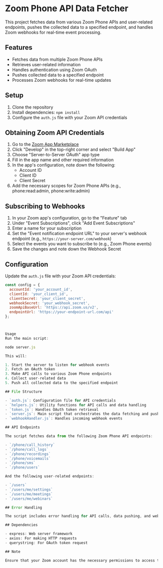# Zoom Phone API Data Fetcher

This project fetches data from various Zoom Phone APIs and user-related endpoints, pushes the collected data to a specified endpoint, and handles Zoom webhooks for real-time event processing.

## Features

- Fetches data from multiple Zoom Phone APIs
- Retrieves user-related information
- Handles authentication using Zoom OAuth
- Pushes collected data to a specified endpoint
- Processes Zoom webhooks for real-time updates

## Setup

1. Clone the repository
2. Install dependencies: `npm install`
3. Configure the `auth.js` file with your Zoom API credentials

## Obtaining Zoom API Credentials

1. Go to the [Zoom App Marketplace](https://marketplace.zoom.us/)
2. Click "Develop" in the top-right corner and select "Build App"
3. Choose "Server-to-Server OAuth" app type
4. Fill in the app name and other required information
5. In the app's configuration, note down the following:
   - Account ID
   - Client ID
   - Client Secret
6. Add the necessary scopes for Zoom Phone APIs (e.g., phone:read:admin, phone:write:admin)

## Subscribing to Webhooks

1. In your Zoom app's configuration, go to the "Feature" tab
2. Under "Event Subscriptions", click "Add Event Subscriptions"
3. Enter a name for your subscription
4. Set the "Event notification endpoint URL" to your server's webhook endpoint (e.g., `https://your-server.com/webhook`)
5. Select the events you want to subscribe to (e.g., Zoom Phone events)
6. Save the changes and note down the Webhook Secret

## Configuration

Update the `auth.js` file with your Zoom API credentials:

```javascript
const config = {
  accountId: 'your_account_id',
  clientId: 'your_client_id',
  clientSecret: 'your_client_secret',
  webhookSecret: 'your_webhook_secret',
  zoomApiBaseUrl: 'https://api.zoom.us/v2',
  endpointUrl: 'https://your-endpoint-url.com/api'
};



Usage
Run the main script:

node server.js

This will:

1. Start the server to listen for webhook events
2. Fetch an OAuth token
3. Make API calls to various Zoom Phone endpoints
4. Collect user-related data
5. Push all collected data to the specified endpoint

## File Structure

- `auth.js`: Configuration file for API credentials
- `helpers.js`: Utility functions for API calls and data handling
- `token.js`: Handles OAuth token retrieval
- `server.js`: Main script that orchestrates the data fetching and pushing process
- `webhookHandler.js`: Handles incoming webhook events

## API Endpoints

The script fetches data from the following Zoom Phone API endpoints:

- `/phone/call_history`
- `/phone/call_logs`
- `/phone/recordings`
- `/phone/voicemails`
- `/phone/sms`
- `/phone/users`

And the following user-related endpoints:

- `/users`
- `/users/me/settings`
- `/users/me/meetings`
- `/users/me/webinars`

## Error Handling

The script includes error handling for API calls, data pushing, and webhook processing. Errors are logged to the console for debugging purposes.

## Dependencies

- express: Web server framework
- axios: For making HTTP requests
- querystring: For OAuth token request

## Note

Ensure that your Zoom account has the necessary permissions to access the Phone API endpoints and webhook events used in this script.
